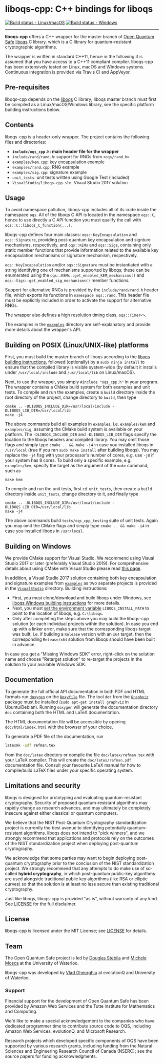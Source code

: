liboqs-cpp: C++ bindings for liboqs
===================================

[![Build status - Linux/macOS](https://api.travis-ci.com/open-quantum-safe/liboqs-cpp.svg?branch=master)](https://travis-ci.com/open-quantum-safe/liboqs-cpp)
[![Build status - Windows](https://ci.appveyor.com/api/projects/status/duitngr0lo3p8566/branch/master?svg=true)](https://ci.appveyor.com/project/dstebila/liboqs-cpp/branch/master)

---

**liboqs-cpp** offers a C++ wrapper for the master branch of [Open Quantum Safe](https://openquantumsafe.org/) [liboqs](https://github.com/open-quantum-safe/liboqs/) C library, which is a C library for quantum-resistant cryptographic algorithms.

The wrapper is written in standard C++11, hence in the following it is assumed that you have access to a C++11 compliant complier. liboqs-cpp has been extensively tested on Linux, macOS and Windows systems. Continuous integration is provided via Travis CI and AppVeyor.

## Pre-requisites

liboqs-cpp depends on the [liboqs](https://github.com/open-quantum-safe/liboqs) C library; liboqs master branch must first be compiled as a Linux/macOS/Windows library, see the specific platform building instructions below.

Contents
--------

liboqs-cpp is a header-only wrapper. The project contains the following files
and directories:

 - **`include/oqs_cpp.h`: main header file for the wrapper**
 - `include/rand/rand.h`: support for RNGs from `<oqs/rand.h>`
 - `examples/kem.cpp`: key encapsulation example
 - `examples/rand.cpp`: RNG example
 - `examples/sig.cpp`: signature example
 - `unit_tests`: unit tests written using Google Test (included)
 - `VisualStudio/liboqs-cpp.sln`: Visual Studio 2017 solution

Usage
-----

To avoid namespace pollution, liboqs-cpp includes all of its code inside the namespace `oqs`. All of the liboqs C API is located
in the namespace `oqs::C`, hence to use directly a C API function you must qualify the call with `oqs::C::liboqs_C_function(...)`.

liboqs-cpp defines four main classes: `oqs::KeyEncapsulation` and `oqs::Signature`, providing post-quantum key encapsulation and signture mechanisms, respectively, and 
`oqs::KEMs` and `oqs::Sigs`, containing only static member functions that provide information related to the available key encapsulation mechanisms or signature mechanism, respectively. 

`oqs::KeyEncapsulation` and/or `oqs::Signature` must be instantiated with a string identifying one of mechanisms supported by liboqs; these can be enumerated using the `oqs::KEMs::get_enabled_KEM_mechanisms()` and `oqs::Sigs::get_enabled_sig_mechanisms()` member functions. 

Support for alternative RNGs is provided by the `include/rand/rand.h` header file, which exports its functions in `namespace oqs::rand`. This header file must be explicitly included in order to activate the support for alternative RNGs.

The wrapper also defines a high resolution timing class, `oqs::Timer<>`.

The examples in the [`examples`](https://github.com/open-quantum-safe/liboqs-cpp/tree/master/examples) directory are self-explanatory and provide more details about the wrapper's API.

Building on POSIX (Linux/UNIX-like) platforms
---------------------------------------------

First, you must build the master branch of liboqs according to the [liboqs building instructions](https://github.com/open-quantum-safe/liboqs#linuxmacos), followed (optionally) by a `sudo ninja install` to ensure that the compiled library is visible system-wide (by default it installs under `/usr/local/include` and `/usr/local/lib` on Linux/macOS).

Next, to use the wrapper, you simply `#include "oqs_cpp.h"` in your program. The wrapper contains
a CMake build system for both examples and unit tests. To compile and run the examples, create a `build` directory inside the root directory of the project, change
directory to `build`, then type 

	cmake .. -DLIBOQS_INCLUDE_DIR=/usr/local/include -DLIBOQS_LIB_DIR=/usr/local/lib
	make -j4

The above commands build all examples in `examples`, i.e. `examples/kem` and `examples/sig`, assuming
the CMake build system is available on your platform. The `-DLIBOQS_INCLUDE_DIR` and `-DLIBOQS_LIB_DIR` flags specify the location to the liboqs headers and compiled library. You may omit those flags and simply type `cmake .. && make -j4` in case you installed liboqs in `/usr/local` (true if you ran `sudo make install` after building liboqs). You may replace the `-j4` flag with your
processor's number of cores, e.g. use `-j8` if your system has 8 cores.
To build only a specific example, e.g. `examples/kem`, specify the target as the argument of the `make` command, such as

	make kem

To compile and run the unit tests, first `cd unit_tests`, then create a `build` directory inside `unit_tests`, change directory to it, and finally type

	cmake .. -DLIBOQS_INCLUDE_DIR=/usr/local/include -DLIBOQS_LIB_DIR=/usr/local/lib
	make -j4

The above commands build `tests/oqs_cpp_testing` suite of unit tests. Again you may omit the CMake flags and simply type `cmake .. && make -j4` in case you installed liboqs in `/usr/local`.

Building on Windows
-------------------

We provide CMake support for Visual Studio. We recommend using Visual Studio 2017 or later (preferably Visual Studio 2019). For comprehensive details about using CMake with Visual Studio please read [this page](https://docs.microsoft.com/en-us/cpp/build/cmake-projects-in-visual-studio?view=vs-2019).

In addition, a Visual Studio 2017 solution containing both key encapsulation and signature examples from [`examples`](https://github.com/open-quantum-safe/liboqs-cpp/tree/master/examples) as two separate projects is provided in the [`VisualStudio`](https://github.com/open-quantum-safe/liboqs-cpp/tree/master/VisualStudio) directory. Building instructions:

- First, you must clone/download and build liboqs under Windows, see [liboqs Windows building instructions](https://github.com/open-quantum-safe/liboqs#windows) for more details.
- Next, you must [set the environment variable](https://stackoverflow.com/a/32463213/3093378) `LIBOQS_INSTALL_PATH` to point to the location of liboqs, e.g. `C:\liboqs`. 
- Only after completing the steps above you may build the liboqs-cpp solution (or each individual projects within the solution). In case you end up with a linker error, make sure that the corresponding liboqs target was built, i.e. if building a `Release` version with an `x64` target, then the corresponding `Release/x64` solution from liboqs should have been built in advance.

In case you get a "Missing Windows SDK" error, right-click on the solution name and choose "Retarget solution" to re-target the projects in the solution to your available Windows SDK.

Documentation
-------------
To generate the full official API documentation in both PDF and HTML formats run 
[`doxygen`](http://www.doxygen.nl) on the [`Doxyfile`](https://github.com/open-quantum-safe/liboqs-cpp/blob/master/Doxyfile) file. The tool `dot` from the [`Graphviz`](https://www.graphviz.org) package must be installed (`sudo apt-get install graphviz` in Ubuntu/Debian). Running `doxygen` will generate the 
documentation directory `doc` containing both the HTML and LaTeX documentation.

The HTML documentation file will be accessible by opening `doc/html/index.html` with the browser of your choice.

To generate a PDF file of the documentation, run 

```bash
latexmk -pdf refman.tex
```

from the `doc/latex` directory or compile the file `doc/latex/refman.tex` with your LaTeX compiler. This will create the `doc/latex/refman.pdf` documentation file. Consult your favourite LaTeX manual for how to compile/build LaTeX files under your specific operating system. 

Limitations and security
------------------------

liboqs is designed for prototyping and evaluating quantum-resistant cryptography. Security of proposed quantum-resistant algorithms may rapidly change as research advances, and may ultimately be completely insecure against either classical or quantum computers.

We believe that the NIST Post-Quantum Cryptography standardization project is currently the best avenue to identifying potentially quantum-resistant algorithms. liboqs does not intend to "pick winners", and we strongly recommend that applications and protocols rely on the outcomes of the NIST standardization project when deploying post-quantum cryptography.

We acknowledge that some parties may want to begin deploying post-quantum cryptography prior to the conclusion of the NIST standardization project. We strongly recommend that any attempts to do make use of so-called **hybrid cryptography**, in which post-quantum public-key algorithms are used alongside traditional public key algorithms (like RSA or elliptic curves) so that the solution is at least no less secure than existing traditional cryptography.

Just like liboqs, liboqs-cpp is provided "as is", without warranty of any kind. See [LICENSE](https://github.com/open-quantum-safe/liboqs-cpp/blob/master/LICENSE) for the full disclaimer.

License
-------

liboqs-cpp is licensed under the MIT License; see [LICENSE](https://github.com/open-quantum-safe/liboqs-cpp/blob/master/LICENSE) for details.

Team
----

The Open Quantum Safe project is led by [Douglas Stebila](https://www.douglas.stebila.ca/research/) and [Michele Mosca](http://faculty.iqc.uwaterloo.ca/mmosca/) at the University of Waterloo.

liboqs-cpp was developed by [Vlad Gheorghiu](http://vsoftco.github.io) at evolutionQ and University of Waterloo.

### Support

Financial support for the development of Open Quantum Safe has been provided by Amazon Web Services and the Tutte Institute for Mathematics and Computing.  

We'd like to make a special acknowledgement to the companies who have dedicated programmer time to contribute source code to OQS, including Amazon Web Services, evolutionQ, and Microsoft Research.  

Research projects which developed specific components of OQS have been supported by various research grants, including funding from the Natural Sciences and Engineering Research Council of Canada (NSERC); see the source papers for funding acknowledgments.
